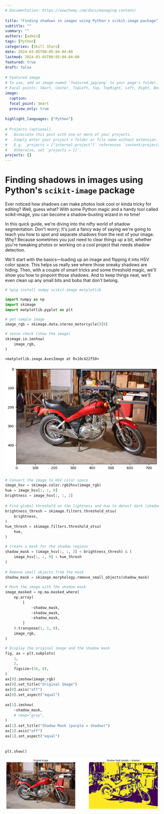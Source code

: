 ```yaml
---
# Documentation: https://wowchemy.com/docs/managing-content/

title: "Finding shadows in images using Python's scikit-image package"
subtitle: ""
summary: ""
authors: [admin]
tags: [Python]
categories: [Skill Share]
date: 2024-03-05T00:05:04-04:00
lastmod: 2024-03-05T00:05:04-04:00
featured: true
draft: false

# Featured image
# To use, add an image named `featured.jpg/png` to your page's folder.
# Focal points: Smart, Center, TopLeft, Top, TopRight, Left, Right, BottomLeft, Bottom, BottomRight.
image:
  caption: 
  focal_point: Smart
  preview_only: true

highlight_languages: ["Python"]

# Projects (optional).
#   Associate this post with one or more of your projects.
#   Simply enter your project's folder or file name without extension.
#   E.g. `projects = ["internal-project"]` references `content/project/deep-learning/index.md`.
#   Otherwise, set `projects = []`.
projects: []
---
```



# Finding shadows in images using Python's `scikit-image` package

Ever noticed how shadows can make photos look cool or kinda tricky for editing? Well, guess what? With some Python magic and a handy tool called scikit-image, you can become a shadow-busting wizard in no time!

In this quick guide, we're diving into the nifty world of shadow segmentation. Don't worry; it's just a fancy way of saying we're going to teach you how to spot and separate shadows from the rest of your image. Why? Because sometimes you just need to clear things up a bit, whether you're tweaking photos or working on a cool project that needs shadow detection.

We'll start with the basics—loading up an image and flipping it into HSV color space. This helps us really see where those sneaky shadows are hiding. Then, with a couple of smart tricks and some threshold magic, we'll show you how to pinpoint those shadows. And to keep things neat, we'll even clean up any small bits and bobs that don't belong.

```python
# %pip install numpy scikit-image matplotlib
```

```python
import numpy as np
import skimage
import matplotlib.pyplot as plt
```

```python
# get sample image
image_rgb = skimage.data.stereo_motorcycle()[0]
```

```python
# sense check (show the image)
skimage.io.imshow(
    image_rgb,
)
```

    <matplotlib.image.AxesImage at 0x10c422f50>

![png](sample_shadow_segmentation_5_1.png)

```python
# Convert the image to HSV color space
image_hsv = skimage.color.rgb2hsv(image_rgb)
hue = image_hsv[:, :, 0]
brightness = image_hsv[:, :, 2]

# Find global threshold on the lightness and hue to detect dark (shadow) regions
brightness_thresh = skimage.filters.threshold_otsu(
    brightness,
)
hue_thresh = skimage.filters.threshold_otsu(
    hue,
)
```

```python
# Create a mask for the shadow regions
shadow_mask = (image_hsv[:, :, 2] < brightness_thresh) & (
    image_hsv[:, :, 0] < hue_thresh
)

# Remove small objects from the mask
shadow_mask = skimage.morphology.remove_small_objects(shadow_mask)
```

```python
# Mask the image with the shadow mask
image_masked = np.ma.masked_where(
    np.array(
        [
            ~shadow_mask,
            ~shadow_mask,
            ~shadow_mask,
        ]
    ).transpose(1, 2, 0),
    image_rgb,
)
```

```python
# Display the original image and the shadow mask
fig, ax = plt.subplots(
    1,
    2,
    figsize=(16, 8),
)
ax[0].imshow(image_rgb)
ax[0].set_title("Original Image")
ax[0].axis("off")
ax[0].set_aspect("equal")

ax[1].imshow(
    ~shadow_mask,
    # cmap="gray",
)
ax[1].set_title("Shadow Mask (purple = shadow)")
ax[1].axis("off")
ax[1].set_aspect("equal")


plt.show()
```

![png](sample_shadow_segmentation_9_0.png)
